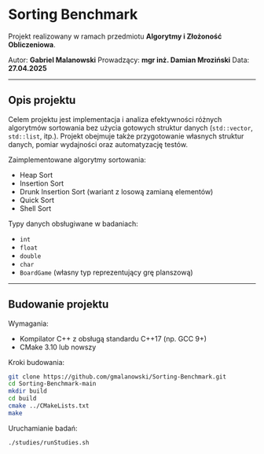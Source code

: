 # Sorting Benchmark

Projekt realizowany w ramach przedmiotu **Algorytmy i Złożoność Obliczeniowa**.

Autor: **Gabriel Malanowski**
Prowadzący: **mgr inż. Damian Mroziński**
Data: **27.04.2025**

---

## Opis projektu

Celem projektu jest implementacja i analiza efektywności różnych algorytmów sortowania bez użycia gotowych struktur danych (`std::vector`, `std::list`, itp.).
Projekt obejmuje także przygotowanie własnych struktur danych, pomiar wydajności oraz automatyzację testów.

Zaimplementowane algorytmy sortowania:
- Heap Sort
- Insertion Sort
- Drunk Insertion Sort (wariant z losową zamianą elementów)
- Quick Sort
- Shell Sort

Typy danych obsługiwane w badaniach:
- `int`
- `float`
- `double`
- `char`
- `BoardGame` (własny typ reprezentujący grę planszową)

---

## Budowanie projektu

Wymagania:
- Kompilator C++ z obsługą standardu C++17 (np. GCC 9+)
- CMake 3.10 lub nowszy

Kroki budowania:

```bash
git clone https://github.com/gmalanowski/Sorting-Benchmark.git
cd Sorting-Benchmark-main
mkdir build
cd build
cmake ../CMakeLists.txt
make
```

Uruchamianie badań:

```bash
./studies/runStudies.sh
```

